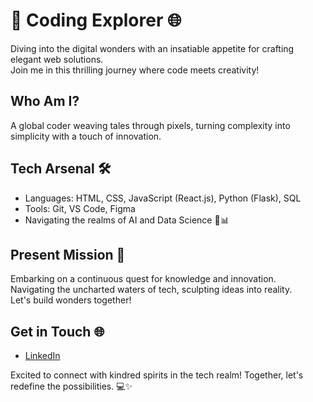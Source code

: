 # 🚀 Coding Explorer 🌐

Diving into the digital wonders with an insatiable appetite for crafting elegant web solutions.  
Join me in this thrilling journey where code meets creativity!

## Who Am I?
A global coder weaving tales through pixels, turning complexity into simplicity with a touch of innovation.

## Tech Arsenal 🛠️
- Languages: HTML, CSS, JavaScript (React.js), Python (Flask), SQL
- Tools: Git, VS Code, Figma
-  Navigating the realms of AI and Data Science 🤖📊

## Present Mission 🚀
Embarking on a continuous quest for knowledge and innovation.  
Navigating the uncharted waters of tech, sculpting ideas into reality.  
Let's build wonders together!

## Get in Touch 🌐
- [LinkedIn](https://www.linkedin.com/in/natalia-silva-medina)



Excited to connect with kindred spirits in the tech realm! Together, let's redefine the possibilities. 💻✨
